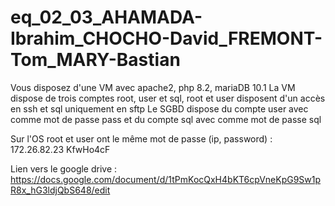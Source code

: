 # eq_02_03_AHAMADA-Ibrahim_CHOCHO-David_FREMONT-Tom_MARY-Bastian


Vous disposez d'une VM avec apache2, php 8.2,  mariaDB 10.1 
La VM dispose de trois comptes root, user et sql, root et user disposent d'un accès en ssh et sql uniquement en sftp
Le SGBD dispose du compte user avec comme mot de passe pass et du compte sql avec comme mot de passe sql

Sur l'OS root et user ont le même mot de passe (ip, password) :
172.26.82.23
KfwHo4cF

Lien vers le google drive : https://docs.google.com/document/d/1tPmKocQxH4bKT6cpVneKpG9Sw1pR8x_hG3ldjQbS648/edit
